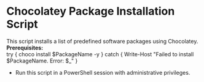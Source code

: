 # Chocolatey Package Installation Script

This script installs a list of predefined software packages using Chocolatey.  
**Prerequisites:**  
    try {
        choco install $PackageName -y
    } catch {
        Write-Host "Failed to install $PackageName. Error: $_"
    }
- Run this script in a PowerShell session with administrative privileges.